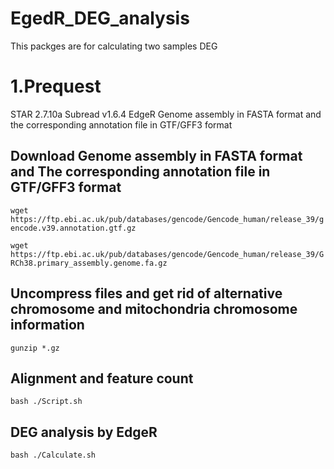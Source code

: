 # EgedR_DEG_analysis
This packges are for calculating two samples DEG
# 1.Prequest 
STAR  2.7.10a
Subread   v1.6.4
EdgeR 
Genome assembly in FASTA format and the corresponding annotation file in GTF/GFF3 format
## Download  Genome assembly in FASTA format and The corresponding annotation file in GTF/GFF3 format
`wget https://ftp.ebi.ac.uk/pub/databases/gencode/Gencode_human/release_39/gencode.v39.annotation.gtf.gz`

`wget https://ftp.ebi.ac.uk/pub/databases/gencode/Gencode_human/release_39/GRCh38.primary_assembly.genome.fa.gz`
## Uncompress files and get rid of alternative chromosome and mitochondria chromosome information
`gunzip *.gz`

## Alignment and feature count
`bash ./Script.sh `
## DEG analysis by EdgeR 
`bash ./Calculate.sh ` 

